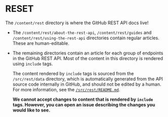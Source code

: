 # RESET
 The `/content/rest` directory is where the GitHub REST API docs live!
 
 * The `/content/rest/about-the-rest-api`, `/content/rest/guides` and `/content/rest/using-the-rest-api` directories contain regular articles. These are human-editable.
* The remaining directories contain an article for each group of endpoints in the GitHub REST API. Most of the content in this directory is rendered using `include` tags.

  The content rendered by `include` tags is sourced from the `/src/rest/data` directory, which is automatically generated from the API source code internally in GitHub, and should not be edited by a human. For more information, see the [`/src/rest/README.md`](/src/rest/README.md).

  **We cannot accept changes to content that is rendered by `include` tags. However, you can open an issue describing the changes you would like to see.**
